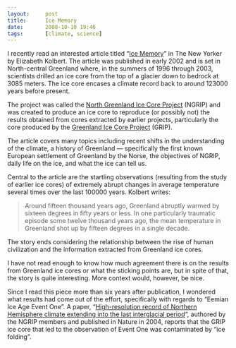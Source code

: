 ```yaml
---
layout:     post
title:      Ice Memory
date:       2008-10-10 19:46
tags:       [climate, science]
---
```


I recently read an interested article titled “[Ice Memory](http://www.newyorker.com/archive/2002/01/07/020107fa_FACT)” in The New Yorker by Elizabeth Kolbert. The article was published in early 2002 and is set in North-central Greenland where, in the summers of 1996 through 2003, scientists drilled an ice core from the top of a glacier down to bedrock at 3085 meters. The ice core encases a climate record back to around 123000 years before present.

The project was called the [North Greenland Ice Core Project](http://www.gfy.ku.dk/~www-glac/ngrip/index_eng.htm) (NGRIP) and was created to produce an ice core to reproduce (or possibly not) the results obtained from cores extracted by earlier projects, particularly the core produced by the [Greenland Ice Core Project](http://www.nerc-bas.ac.uk/public/icd/grip/griplist.html) (GRIP).

The article covers many topics including recent shifts in the understanding of the climate, a history of Greenland — specifically the first known European settlement of Greenland by the Norse, the objectives of NGRIP, daily life on the ice, and what the ice can tell us.

Central to the article are the startling observations (resulting from the study of earlier ice cores) of extremely abrupt changes in average temperature several times over the last 100000 years. Kolbert writes:

> Around fifteen thousand years ago, Greenland abruptly warmed by sixteen degrees in fifty years or less. In one particularly traumatic episode some twelve thousand years ago, the mean temperature in Greenland shot up by fifteen degrees in a single decade.

The story ends considering the relationship between the rise of human civilization and the information extracted from Greenland ice cores.

I have not read enough to know how much agreement there is on the results from Greenland ice cores or what the sticking points are, but in spite of that, the story is quite interesting. More context would, however, be nice.

Since I read this piece more than six years after publication, I wondered what results had come out of the effort, specifically with regards to “Eemian Ice Age Event One”. A paper, “[High-resolution record of Northern Hemisphere climate extending into the last interglacial period](http://www.gfy.ku.dk/~www-glac/ngrip/papers/pdfs/201.pdf)“, authored by the NGRIP members and published in Nature in 2004, reports that the GRIP ice core that led to the observation of Event One was contaminated by “ice folding”.
